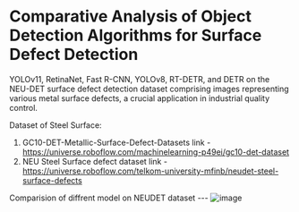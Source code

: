 # Comparative Analysis of Object Detection Algorithms for Surface Defect Detection #
YOLOv11, RetinaNet, Fast R-CNN, YOLOv8, RT-DETR, and DETR on the NEU-DET surface defect
detection dataset comprising images representing various metal surface defects, a crucial
application in industrial quality control.

Dataset of Steel Surface:
1. GC10-DET-Metallic-Surface-Defect-Datasets
   link - https://universe.roboflow.com/machinelearning-p49ei/gc10-det-dataset
2. NEU Steel Surface defect dataset
   link - https://universe.roboflow.com/telkom-university-mfinb/neudet-steel-surface-defects
   

Comparision of diffrent model on NEUDET dataset ---
![image](https://github.com/user-attachments/assets/dbc26bfb-add7-4eb0-b08b-498bcf728712)
